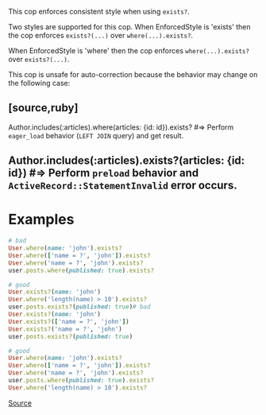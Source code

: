 
This cop enforces consistent style when using `exists?`.

Two styles are supported for this cop. When EnforcedStyle is 'exists'
then the cop enforces `exists?(...)` over `where(...).exists?`.

When EnforcedStyle is 'where' then the cop enforces
`where(...).exists?` over `exists?(...)`.

This cop is unsafe for auto-correction because the behavior may change on the following case:

[source,ruby]
----
Author.includes(:articles).where(articles: {id: id}).exists?
#=> Perform `eager_load` behavior (`LEFT JOIN` query) and get result.

Author.includes(:articles).exists?(articles: {id: id})
#=> Perform `preload` behavior and `ActiveRecord::StatementInvalid` error occurs.
----

# Examples

```ruby
# bad
User.where(name: 'john').exists?
User.where(['name = ?', 'john']).exists?
User.where('name = ?', 'john').exists?
user.posts.where(published: true).exists?

# good
User.exists?(name: 'john')
User.where('length(name) > 10').exists?
user.posts.exists?(published: true)# bad
User.exists?(name: 'john')
User.exists?(['name = ?', 'john'])
User.exists?('name = ?', 'john')
user.posts.exists?(published: true)

# good
User.where(name: 'john').exists?
User.where(['name = ?', 'john']).exists?
User.where('name = ?', 'john').exists?
user.posts.where(published: true).exists?
User.where('length(name) > 10').exists?
```

[Source](http://www.rubydoc.info/gems/rubocop/RuboCop/Cop/Rails/WhereExists)